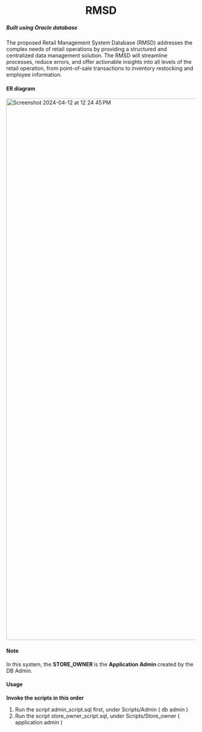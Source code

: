 <h1 align="center">RMSD</h1>

##### Built using Oracle database

The proposed Retail Management System Database (RMSD) addresses the complex needs of retail operations by providing a structured and centralized data management solution. The RMSD will streamline processes, reduce errors, and offer actionable insights into all levels of the retail operation, from point-of-sale transactions to inventory restocking and employee information.

#### ER diagram

<img width="1438" alt="Screenshot 2024-04-12 at 12 24 45 PM" src="https://github.com/shivabhargavbhuvanam/RMSD/assets/145069226/f81d6ebe-2af4-4acd-9829-f34bc20096ce">

#### Note

In this system, the <b> STORE_OWNER </b> is the <b> Application Admin </b> created by the DB Admin.

#### Usage

<b> Invoke the scripts in this order </b>

1. Run the script admin_script.sql first, under Scripts/Admin ( db admin )
2. Run the script store_owner_script.sql, under Scripts/Store_owner ( application admin )
